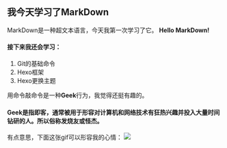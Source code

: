 ## 我今天学习了MarkDown
MarkDown是一种超文本语言，今天我第一次学习了它。
**Hello MarkDown!**
#### 接下来我还会学习：
1. Git的基础命令
2. Hexo框架
3. Hexo更换主题

用命令敲命令是一种**Geek**行为，我觉得还挺有趣的。
#### Geek是指即客，通常被用于形容对计算机和网络技术有狂热兴趣并投入大量时间钻研的人。所以俗称发烧友或怪杰。
有点意思，下面这张gif可以形容我的心情：
![](https://qgt-style.oss-cn-hangzhou.aliyuncs.com/newcoursep4/g1/g1-2-2/tenor.gif)
